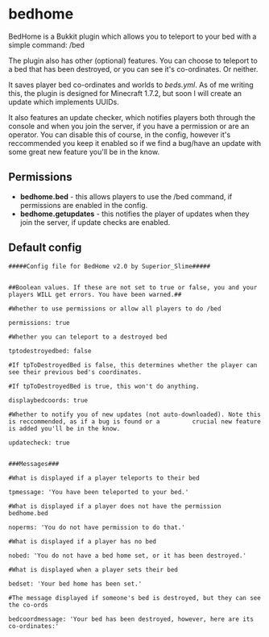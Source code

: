 bedhome
=======

BedHome is a Bukkit plugin which allows you to teleport to your bed with a simple command: /bed

The plugin also has other (optional) features. You can choose to teleport to a bed that has been destroyed, or you can see it's co-ordinates. Or neither.

It saves player bed co-ordinates and worlds to *beds.yml*. As of me writing this, the plugin is designed for Minecraft 1.7.2, but soon I will create an update which implements UUIDs.

It also features an update checker, which notifies players both through the console and when you join the server, if you have a permission or are an operator. You can disable this of course, in the config, however it's reccommended you keep it enabled so if we find a bug/have an update with some great new feature you'll be in the know.


Permissions
--------------

- **bedhome.bed** - this allows players to use the /bed command, if permissions are enabled in the config.
- **bedhome.getupdates** - this notifies the player of updates when they join the server, if update checks are enabled.

Default config
--------------

    #####Config file for BedHome v2.0 by Superior_Slime#####
  

    ##Boolean values. If these are not set to true or false, you and your players WILL get errors. You have been warned.##
    
    #Whether to use permissions or allow all players to do /bed
    
    permissions: true
  
    #Whether you can teleport to a destroyed bed
  
    tptodestroyedbed: false
  
    #If tpToDestroyedBed is false, this determines whether the player can see their previous bed's coordinates.
  
    #If tpToDestroyedBed is true, this won't do anything.
  
    displaybedcoords: true
    
    #Whether to notify you of new updates (not auto-downloaded). Note this is reccommended, as if a bug is found or a         crucial new feature is added you'll be in the know. 
  
    updatecheck: true


    ###Messages###
  
    #What is displayed if a player teleports to their bed
  
    tpmessage: 'You have been teleported to your bed.'
  
    #What is displayed if a player does not have the permission bedhome.bed
  
    noperms: 'You do not have permission to do that.'
  
    #What is displayed if a player has no bed
  
    nobed: 'You do not have a bed home set, or it has been destroyed.'
  
    #What is displayed when a player sets their bed
  
    bedset: 'Your bed home has been set.'
  
    #The message displayed if someone's bed is destroyed, but they can see the co-ords
  
    bedcoordmessage: 'Your bed has been destroyed, however, here are its co-ordinates:' 

